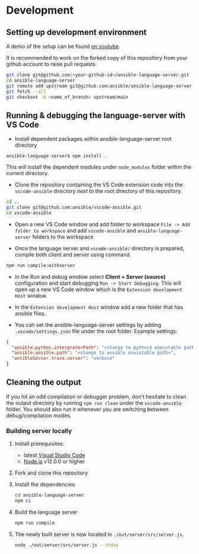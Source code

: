 # Development

## Setting up development environment

A demo of the setup can be found [on youtube](https://youtu.be/LsvWsX7Mbo8).

It is recommended to work on the forked copy of this repository from your github
account to raise pull requests.

```bash
git clone git@github.com:<your-github-id>/ansible-language-server.git
cd ansible-language-server
git remote add upstream git@github.com:ansible/ansible-language-server.git
git fetch --all
git checkout -b <name_of_branch> upstream/main
```

## Running & debugging the language-server with VS Code

- Install dependent packages within ansible-language-server root directory

```console
ansible-language-server$ npm install .
```

This will install the dependent modules under `node_modules` folder within the
current directory.

- Clone the repository containing the VS Code extension code into the
  `vscode-ansible` directory _next to_ the root directory of this repository.

```bash
cd ..
git clone git@github.com:ansible/vscode-ansible.git
cd vscode-ansible
```

- Open a new VS Code window and add folder to workspace
  `File -> Add folder to workspace` and add `vscode-ansible` and
  `ansible-language-server` folders to the workspace

- Once the language server and `vscode-ansible/` directory is prepared, compile
  both client and server using command

```bash
npm run compile:withserver
```

- In the Run and debug window select **Client + Server (source)** configuration
  and start debugging `Run -> Start Debugging`. This will open up a new VS Code
  window which is the `Extension development Host` window.

- In the `Extension development Host` window add a new folder that has ansible
  files.

- You can set the ansible-language-server settings by adding
  `.vscode/settings.json` file under the root folder. Example settings:

```json
{
  "ansible.python.interpreterPath": "<change to python3 executable path>",
  "ansible.ansible.path": "<change to ansible executable path>",
  "ansibleServer.trace.server": "verbose"
}
```

## Cleaning the output

If you hit an odd compilation or debugger problem, don't hesitate to clean the
output directory by running `npm run clean` under the `vscode-ansible` folder.
You should also run it whenever you are switching between debug/compilation
modes.

### Building server locally

1. Install prerequisites:

   - latest [Visual Studio Code](https://code.visualstudio.com/)
   - [Node.js](https://nodejs.org/) v12.0.0 or higher

2. Fork and clone this repository

3. Install the dependencies

   ```bash
   cd ansible-language-server
   npm ci
   ```

4. Build the language server

   ```bash
   npm run compile
   ```

5. The newly built server is now located in `./out/server/src/server.js`.

   ```bash
   node ./out/server/src/server.js --stdio
   ```
